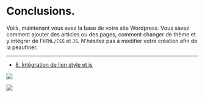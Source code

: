 # Conclusions.

Voilà, maintenant vous avez la base de votre site Wordpress. Vous savez comment ajouter des articles ou des pages, comment changer de thème et y intégrer de l'`HTML/CSS` et `JS`. N'hésitez pas à modifier votre création afin de la peaufiner.

---

- [8. Intégration de lien style et js](./08-Style-&-js.md)

![](https://media.giphy.com/media/IwAZ6dvvvaTtdI8SD5/giphy.gif)

![](https://c.tenor.com/rruInRCHwfwAAAAM/kaamelott-marre.gif)
